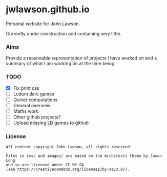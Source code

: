 # jwlawson.github.io

Personal website for John Lawson.

Currently under construction and containing very little.

### Aims

Provide a reasonable representation of projects I have worked on and a summary
of what I am working on at the time being.

### TODO

- [x] Fix print css
- [ ] Ludum dare games
- [ ] Quiver computations
- [ ] General overview
- [ ] Maths work
- [ ] Other github projects?
- [ ] Upload missing LD games to github

### License

    All content copyright John Lawson, all rights reserved.

    Files in css/ and images/ are based on the Architects theme by Jason Long
    and so are licensed under CC BY-SA
    (see https://creativecommons.org/licenses/by-sa/3.0/).
